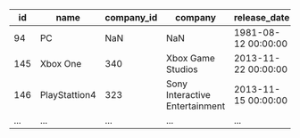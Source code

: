 | id  | name          | company_id | company                          | release_date          | original_price |
|-----|---------------|------------|----------------------------------|-----------------------|----------------|
| 94  | PC            | NaN        | NaN                              | 1981-08-12 00:00:00  | 1565.00        |
| 145 | Xbox One      | 340        | Xbox Game Studios                | 2013-11-22 00:00:00  | 499.00         |
| 146 | PlayStattion4 | 323        | Sony Interactive Entertainment   | 2013-11-15 00:00:00  | 399.00         |
| ... | ...           | ...        | ...                              | ...                   | ...            |
